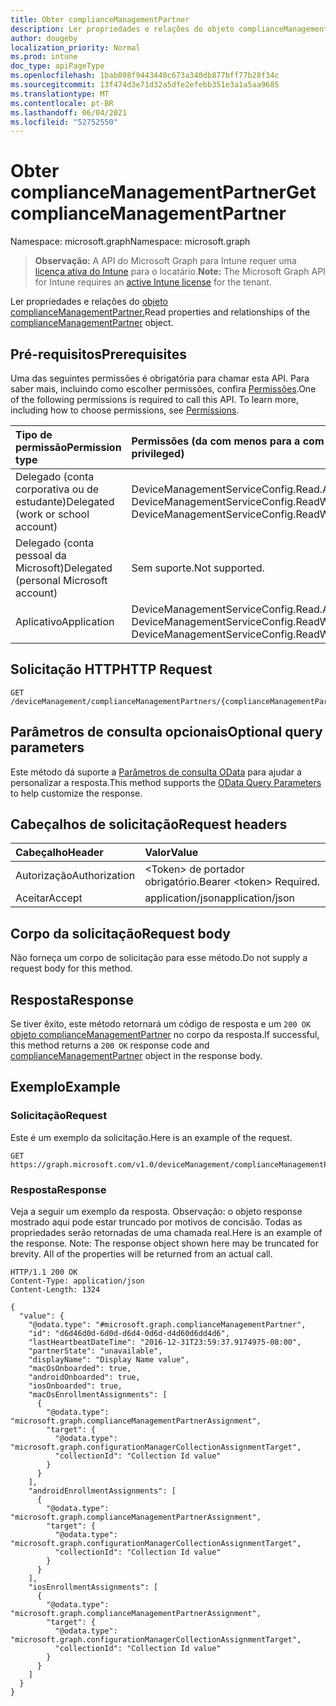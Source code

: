 ```yaml
---
title: Obter complianceManagementPartner
description: Ler propriedades e relações do objeto complianceManagementPartner.
author: dougeby
localization_priority: Normal
ms.prod: intune
doc_type: apiPageType
ms.openlocfilehash: 1bab808f9443440c673a340db877bff77b28f34c
ms.sourcegitcommit: 13f474d3e71d32a5dfe2efebb351e3a1a5aa9685
ms.translationtype: MT
ms.contentlocale: pt-BR
ms.lasthandoff: 06/04/2021
ms.locfileid: "52752550"
---
```

# <a name="get-compliancemanagementpartner"></a><span data-ttu-id="3c372-103">Obter complianceManagementPartner</span><span class="sxs-lookup"><span data-stu-id="3c372-103">Get complianceManagementPartner</span></span>

<span data-ttu-id="3c372-104">Namespace: microsoft.graph</span><span class="sxs-lookup"><span data-stu-id="3c372-104">Namespace: microsoft.graph</span></span>

> <span data-ttu-id="3c372-105">**Observação:** A API do Microsoft Graph para Intune requer uma [licença ativa do Intune](https://go.microsoft.com/fwlink/?linkid=839381) para o locatário.</span><span class="sxs-lookup"><span data-stu-id="3c372-105">**Note:** The Microsoft Graph API for Intune requires an [active Intune license](https://go.microsoft.com/fwlink/?linkid=839381) for the tenant.</span></span>

<span data-ttu-id="3c372-106">Ler propriedades e relações do [objeto complianceManagementPartner.](../resources/intune-onboarding-compliancemanagementpartner.md)</span><span class="sxs-lookup"><span data-stu-id="3c372-106">Read properties and relationships of the [complianceManagementPartner](../resources/intune-onboarding-compliancemanagementpartner.md) object.</span></span>

## <a name="prerequisites"></a><span data-ttu-id="3c372-107">Pré-requisitos</span><span class="sxs-lookup"><span data-stu-id="3c372-107">Prerequisites</span></span>
<span data-ttu-id="3c372-p101">Uma das seguintes permissões é obrigatória para chamar esta API. Para saber mais, incluindo como escolher permissões, confira [Permissões](/graph/permissions-reference).</span><span class="sxs-lookup"><span data-stu-id="3c372-p101">One of the following permissions is required to call this API. To learn more, including how to choose permissions, see [Permissions](/graph/permissions-reference).</span></span>

|<span data-ttu-id="3c372-110">Tipo de permissão</span><span class="sxs-lookup"><span data-stu-id="3c372-110">Permission type</span></span>|<span data-ttu-id="3c372-111">Permissões (da com menos para a com mais privilégios)</span><span class="sxs-lookup"><span data-stu-id="3c372-111">Permissions (from least to most privileged)</span></span>|
|:---|:---|
|<span data-ttu-id="3c372-112">Delegado (conta corporativa ou de estudante)</span><span class="sxs-lookup"><span data-stu-id="3c372-112">Delegated (work or school account)</span></span>|<span data-ttu-id="3c372-113">DeviceManagementServiceConfig.Read.All, DeviceManagementServiceConfig.ReadWrite.All</span><span class="sxs-lookup"><span data-stu-id="3c372-113">DeviceManagementServiceConfig.Read.All, DeviceManagementServiceConfig.ReadWrite.All</span></span>|
|<span data-ttu-id="3c372-114">Delegado (conta pessoal da Microsoft)</span><span class="sxs-lookup"><span data-stu-id="3c372-114">Delegated (personal Microsoft account)</span></span>|<span data-ttu-id="3c372-115">Sem suporte.</span><span class="sxs-lookup"><span data-stu-id="3c372-115">Not supported.</span></span>|
|<span data-ttu-id="3c372-116">Aplicativo</span><span class="sxs-lookup"><span data-stu-id="3c372-116">Application</span></span>|<span data-ttu-id="3c372-117">DeviceManagementServiceConfig.Read.All, DeviceManagementServiceConfig.ReadWrite.All</span><span class="sxs-lookup"><span data-stu-id="3c372-117">DeviceManagementServiceConfig.Read.All, DeviceManagementServiceConfig.ReadWrite.All</span></span>|

## <a name="http-request"></a><span data-ttu-id="3c372-118">Solicitação HTTP</span><span class="sxs-lookup"><span data-stu-id="3c372-118">HTTP Request</span></span>
<!-- {
  "blockType": "ignored"
}
-->
``` http
GET /deviceManagement/complianceManagementPartners/{complianceManagementPartnerId}
```

## <a name="optional-query-parameters"></a><span data-ttu-id="3c372-119">Parâmetros de consulta opcionais</span><span class="sxs-lookup"><span data-stu-id="3c372-119">Optional query parameters</span></span>
<span data-ttu-id="3c372-120">Este método dá suporte a [Parâmetros de consulta OData](/graph/query-parameters) para ajudar a personalizar a resposta.</span><span class="sxs-lookup"><span data-stu-id="3c372-120">This method supports the [OData Query Parameters](/graph/query-parameters) to help customize the response.</span></span>

## <a name="request-headers"></a><span data-ttu-id="3c372-121">Cabeçalhos de solicitação</span><span class="sxs-lookup"><span data-stu-id="3c372-121">Request headers</span></span>
|<span data-ttu-id="3c372-122">Cabeçalho</span><span class="sxs-lookup"><span data-stu-id="3c372-122">Header</span></span>|<span data-ttu-id="3c372-123">Valor</span><span class="sxs-lookup"><span data-stu-id="3c372-123">Value</span></span>|
|:---|:---|
|<span data-ttu-id="3c372-124">Autorização</span><span class="sxs-lookup"><span data-stu-id="3c372-124">Authorization</span></span>|<span data-ttu-id="3c372-125">&lt;Token&gt; de portador obrigatório.</span><span class="sxs-lookup"><span data-stu-id="3c372-125">Bearer &lt;token&gt; Required.</span></span>|
|<span data-ttu-id="3c372-126">Aceitar</span><span class="sxs-lookup"><span data-stu-id="3c372-126">Accept</span></span>|<span data-ttu-id="3c372-127">application/json</span><span class="sxs-lookup"><span data-stu-id="3c372-127">application/json</span></span>|

## <a name="request-body"></a><span data-ttu-id="3c372-128">Corpo da solicitação</span><span class="sxs-lookup"><span data-stu-id="3c372-128">Request body</span></span>
<span data-ttu-id="3c372-129">Não forneça um corpo de solicitação para esse método.</span><span class="sxs-lookup"><span data-stu-id="3c372-129">Do not supply a request body for this method.</span></span>

## <a name="response"></a><span data-ttu-id="3c372-130">Resposta</span><span class="sxs-lookup"><span data-stu-id="3c372-130">Response</span></span>
<span data-ttu-id="3c372-131">Se tiver êxito, este método retornará um código de resposta e um `200 OK` [objeto complianceManagementPartner](../resources/intune-onboarding-compliancemanagementpartner.md) no corpo da resposta.</span><span class="sxs-lookup"><span data-stu-id="3c372-131">If successful, this method returns a `200 OK` response code and [complianceManagementPartner](../resources/intune-onboarding-compliancemanagementpartner.md) object in the response body.</span></span>

## <a name="example"></a><span data-ttu-id="3c372-132">Exemplo</span><span class="sxs-lookup"><span data-stu-id="3c372-132">Example</span></span>

### <a name="request"></a><span data-ttu-id="3c372-133">Solicitação</span><span class="sxs-lookup"><span data-stu-id="3c372-133">Request</span></span>
<span data-ttu-id="3c372-134">Este é um exemplo da solicitação.</span><span class="sxs-lookup"><span data-stu-id="3c372-134">Here is an example of the request.</span></span>
``` http
GET https://graph.microsoft.com/v1.0/deviceManagement/complianceManagementPartners/{complianceManagementPartnerId}
```

### <a name="response"></a><span data-ttu-id="3c372-135">Resposta</span><span class="sxs-lookup"><span data-stu-id="3c372-135">Response</span></span>
<span data-ttu-id="3c372-p102">Veja a seguir um exemplo da resposta. Observação: o objeto response mostrado aqui pode estar truncado por motivos de concisão. Todas as propriedades serão retornadas de uma chamada real.</span><span class="sxs-lookup"><span data-stu-id="3c372-p102">Here is an example of the response. Note: The response object shown here may be truncated for brevity. All of the properties will be returned from an actual call.</span></span>
``` http
HTTP/1.1 200 OK
Content-Type: application/json
Content-Length: 1324

{
  "value": {
    "@odata.type": "#microsoft.graph.complianceManagementPartner",
    "id": "d6d46d0d-6d0d-d6d4-0d6d-d4d60d6dd4d6",
    "lastHeartbeatDateTime": "2016-12-31T23:59:37.9174975-08:00",
    "partnerState": "unavailable",
    "displayName": "Display Name value",
    "macOsOnboarded": true,
    "androidOnboarded": true,
    "iosOnboarded": true,
    "macOsEnrollmentAssignments": [
      {
        "@odata.type": "microsoft.graph.complianceManagementPartnerAssignment",
        "target": {
          "@odata.type": "microsoft.graph.configurationManagerCollectionAssignmentTarget",
          "collectionId": "Collection Id value"
        }
      }
    ],
    "androidEnrollmentAssignments": [
      {
        "@odata.type": "microsoft.graph.complianceManagementPartnerAssignment",
        "target": {
          "@odata.type": "microsoft.graph.configurationManagerCollectionAssignmentTarget",
          "collectionId": "Collection Id value"
        }
      }
    ],
    "iosEnrollmentAssignments": [
      {
        "@odata.type": "microsoft.graph.complianceManagementPartnerAssignment",
        "target": {
          "@odata.type": "microsoft.graph.configurationManagerCollectionAssignmentTarget",
          "collectionId": "Collection Id value"
        }
      }
    ]
  }
}
```




